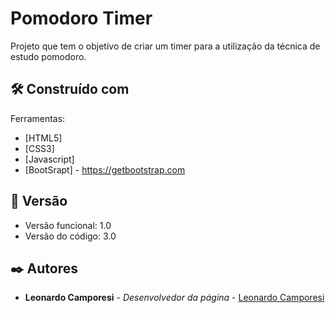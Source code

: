 # Pomodoro Timer

Projeto que tem o objetivo de criar um timer para a utilização da técnica de estudo pomodoro.

## 🛠️ Construído com

Ferramentas:

* [HTML5]
* [CSS3]
* [Javascript]
* [BootSrapt] - https://getbootstrap.com

## 📌 Versão

* Versão funcional: 1.0
* Versão do código: 3.0

## ✒️ Autores

* **Leonardo Camporesi** - *Desenvolvedor da página* - [Leonardo Camporesi]([https://github.com/linkParaPerfil](https://github.com/LeoInStorm))
